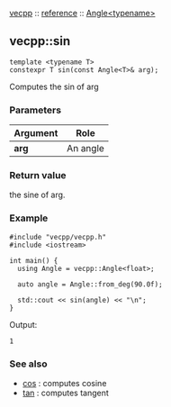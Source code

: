[vecpp](../../) :: [reference](../) :: [Angle<typename\>](./)
## vecpp::sin

```
template <typename T>
constexpr T sin(const Angle<T>& arg);
```

Computes the sin of arg

### Parameters

Argument | Role
---------|---------------------------------
**arg**  | An angle

### Return value

the sine of arg.

### Example

```
#include "vecpp/vecpp.h"
#include <iostream>

int main() {
  using Angle = vecpp::Angle<float>;

  auto angle = Angle::from_deg(90.0f);

  std::cout << sin(angle) << "\n";
}
```

Output:
```
1
```

### See also
* [cos](cos.md) : computes cosine
* [tan](tan.md) : computes tangent